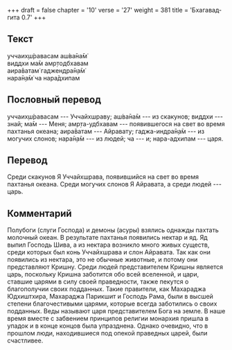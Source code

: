 +++
draft = false
chapter = '10'
verse = '27'
weight = 381
title = 'Бхагавад-гита 0.7'
+++
## Текст

уччаих̣ш́равасам аш́ва̄на̄м̇  
виддхи ма̄м амр̣тодбхавам  
аира̄ватам̇ гаджендра̄н̣а̄м̇  
нара̄н̣а̄м̇ ча нара̄дхипам

## Пословный перевод

уччаих̣ш́равасам --- Уччайхшраву; аш́ва̄на̄м --- из скакунов; виддхи ---
знай; ма̄м --- Меня; амр̣та-удбхавам --- появившегося на свет во время
пахтанья океана; аира̄ватам --- Айравату; гаджа-индра̄н̣а̄м --- из могучих
слонов; нара̄н̣а̄м --- из людей; ча --- и; нара-адхипам --- царя.

## Перевод

Среди скакунов Я Уччайхшрава, появившийся на свет во время пахтанья
океана. Среди могучих слонов Я Айравата, а среди людей --- царь.

## Комментарий

Полубоги (слуги Господа) и демоны (асуры) взялись однажды пахтать
молочный океан. В результате пахтанья появились нектар и яд. Яд выпил
Господь Шива, а из нектара возникло много живых существ, среди которых
был конь Уччайхшрава и слон Айравата. Так как они появились из нектара,
это не обычные животные, и потому они представляют Кришну. Среди людей
представителем Кришны является царь, поскольку Кришна заботится обо всей
вселенной, и цари, ставшие царями в силу своей праведности, также
пекутся о благополучии своих подданных. Такие правители, как Махараджа
Юдхиштхира, Махараджа Парикшит и Господь Рама, были в высшей степени
благочестивыми царями, которые всегда заботились о своих подданных. Веды
называют царя представителем Бога на земле. В наше время вместе с
забвением принципов религии монархия пришла в упадок и в конце концов
была упразднена. Однако очевидно, что в прошлом люди, находившиеся под
опекой праведных царей, были счастливее.

